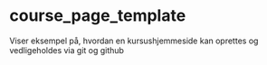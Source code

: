 # course_page_template
Viser eksempel på, hvordan en kursushjemmeside kan oprettes og vedligeholdes via git og github
